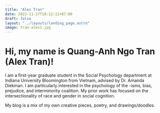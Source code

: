 ```yaml
---
title: "Alex Tran"
date: 2022-11-27T18:12:11+07:00
draft: false
layout: "../layouts/landing_page.astro"
image: tran-alex1.jpg
---
```


# Hi, my name is Quang-Anh Ngo Tran (Alex Tran)!

I am a first-year graduate student in the Social Psychology department at Indiana University Bloomington from Vietnam, advised by Dr. Amanda Diekman. I am particularly interested in the psychology of the -isms, bias, prejudice, and interminority coalition. My prior work has focused on the intersectionality of race and gender in social cognition.

My blog is a mix of my own creative pieces, poetry, and drawings/doodles.
